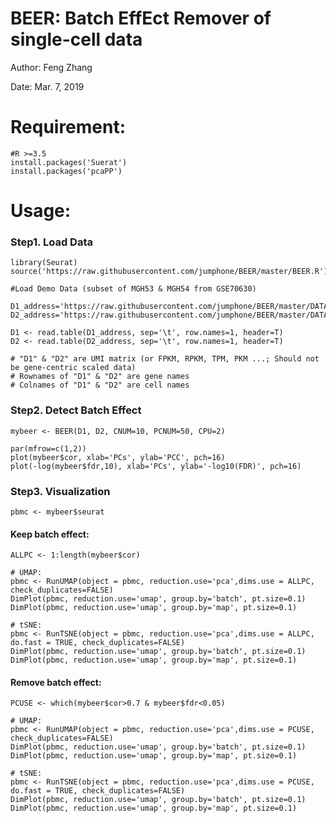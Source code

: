 # BEER: Batch EffEct Remover of single-cell data

Author: Feng Zhang

Date: Mar. 7, 2019


# Requirement:

    #R >=3.5
    install.packages('Suerat')
    install.packages('pcaPP')

# Usage:

### Step1. Load Data

    library(Seurat)
    source('https://raw.githubusercontent.com/jumphone/BEER/master/BEER.R')
    
    #Load Demo Data (subset of MGH53 & MGH54 from GSE70630)
    
    D1_address='https://raw.githubusercontent.com/jumphone/BEER/master/DATA/DATA1_MAT.txt'
    D2_address='https://raw.githubusercontent.com/jumphone/BEER/master/DATA/DATA2_MAT.txt'
    
    D1 <- read.table(D1_address, sep='\t', row.names=1, header=T)
    D2 <- read.table(D2_address, sep='\t', row.names=1, header=T)

    # "D1" & "D2" are UMI matrix (or FPKM, RPKM, TPM, PKM ...; Should not be gene-centric scaled data)
    # Rownames of "D1" & "D2" are gene names
    # Colnames of "D1" & "D2" are cell names 

### Step2. Detect Batch Effect

    mybeer <- BEER(D1, D2, CNUM=10, PCNUM=50, CPU=2)
    
    par(mfrow=c(1,2))
    plot(mybeer$cor, xlab='PCs', ylab='PCC', pch=16)
    plot(-log(mybeer$fdr,10), xlab='PCs', ylab='-log10(FDR)', pch=16)
    
### Step3. Visualization 
    
    pbmc <- mybeer$seurat
    
#### Keep batch effect:
    
    ALLPC <- 1:length(mybeer$cor)
    
    # UMAP:
    pbmc <- RunUMAP(object = pbmc, reduction.use='pca',dims.use = ALLPC, check_duplicates=FALSE)
    DimPlot(pbmc, reduction.use='umap', group.by='batch', pt.size=0.1)
    DimPlot(pbmc, reduction.use='umap', group.by='map', pt.size=0.1)
    
    # tSNE:
    pbmc <- RunTSNE(object = pbmc, reduction.use='pca',dims.use = ALLPC, do.fast = TRUE, check_duplicates=FALSE)
    DimPlot(pbmc, reduction.use='umap', group.by='batch', pt.size=0.1)
    DimPlot(pbmc, reduction.use='umap', group.by='map', pt.size=0.1)

#### Remove batch effect:

    PCUSE <- which(mybeer$cor>0.7 & mybeer$fdr<0.05)
    
    # UMAP:
    pbmc <- RunUMAP(object = pbmc, reduction.use='pca',dims.use = PCUSE, check_duplicates=FALSE)
    DimPlot(pbmc, reduction.use='umap', group.by='batch', pt.size=0.1)
    DimPlot(pbmc, reduction.use='umap', group.by='map', pt.size=0.1)
    
    # tSNE:
    pbmc <- RunTSNE(object = pbmc, reduction.use='pca',dims.use = PCUSE, do.fast = TRUE, check_duplicates=FALSE)
    DimPlot(pbmc, reduction.use='umap', group.by='batch', pt.size=0.1)
    DimPlot(pbmc, reduction.use='umap', group.by='map', pt.size=0.1)
  
  
  
